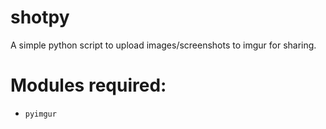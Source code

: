 # shotpy
A simple python script to upload images/screenshots to imgur for sharing.

# Modules required:
* `pyimgur`